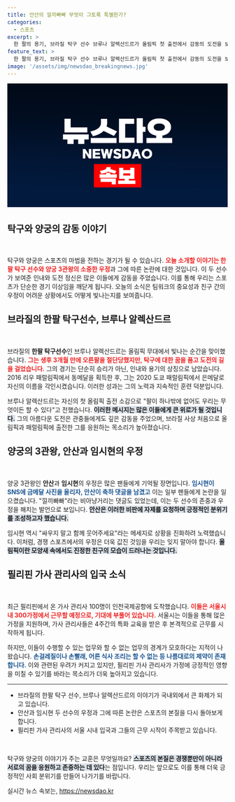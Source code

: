 ```yaml
---
title: 안산의 낄끼빠빠 무엇이 그토록 특별한가?
categories:
  - 스포츠
excerpt: >
  한 팔의 용기, 브라질 탁구 선수 브루나 알렉산드르가 올림픽 첫 출전에서 감동의 도전을 보여줍니다. 그리고 안산과 임시현의 우정에 쏟아지는 악플, 그 안에서 드러나는 진정한 스포츠 정신은 무엇일까요?
feature_text: >
  한 팔의 용기, 브라질 탁구 선수 브루나 알렉산드르가 올림픽 첫 출전에서 감동의 도전을 보여줍니다. 그리고 안산과 임시현의 우정에 쏟아지는 악플, 그 안에서 드러나는 진정한 스포츠 정신은 무엇일까요?
image: '/assets/img/newsdao_breakingnews.jpg'
---
```


<p><img src="/assets/img/newsdao_breakingnews.jpg" alt="implanttips 속보" /></p>

<h2 data-ke-size="size26">탁구와 양궁의 감동 이야기</h2>

<p data-ke-size="size16">&nbsp;</p>

<p>탁구와 양궁은 스포츠의 마법을 전하는 경기가 될 수 있습니다. <b><span style="color: #ee2323;">오늘 소개할 이야기는 한 팔 탁구 선수와 양궁 3관왕의 소중한 우정</span></b>과 그에 따른 논란에 대한 것입니다. 이 두 선수가 보여준 인내와 도전 정신은 많은 이들에게 감동을 주었습니다. 이를 통해 우리는 스포츠가 단순한 경기 이상임을 깨닫게 됩니다. 오늘의 소식은 팀워크의 중요성과 친구 간의 우정이 어려운 상황에서도 어떻게 빛나는지를 보여줍니다.</p>

<h2 data-ke-size="size26">브라질의 한팔 탁구선수, 브루나 알렉산드르</h2>

<p data-ke-size="size16">&nbsp;</p>

<p>브라질의 <b>한팔 탁구선수</b>인 브루나 알렉산드르는 올림픽 무대에서 빛나는 순간을 맞이했습니다. <b><span style="color: #ee2323;">그는 생후 3개월 만에 오른팔을 절단당했지만, 탁구에 대한 꿈을 품고 도전의 길을 걸었습니다.</span></b> 그의 경기는 단순히 승리가 아닌, 인내와 용기의 상징으로 남았습니다. 2016 리우 패럴림픽에서 동메달을 획득한 후, 그는 2020 도쿄 패럴림픽에서 은메달로 자신의 이름을 각인시켰습니다. 이러한 성과는 그의 노력과 지속적인 훈련 덕분입니다.</p>

<p>브루나 알렉산드르는 자신의 첫 올림픽 출전 소감으로 "팔이 하나밖에 없어도 우리는 무엇이든 할 수 있다"고 전했습니다. <b><span style="background-color: #21538527;">이러한 메시지는 많은 이들에게 큰 위로가 될 것입니다.</span></b> 그의 아름다운 도전은 관중들에게도 깊은 감동을 주었으며, 브라질 사상 처음으로 올림픽과 패럴림픽에 출전한 그를 응원하는 목소리가 높아졌습니다.</p>

<h2 data-ke-size="size26">양궁의 3관왕, 안산과 임시현의 우정</h2>

<p data-ke-size="size16">&nbsp;</p>

<p>양궁 3관왕인 <b>안산</b>과 <b>임시현</b>의 우정은 많은 팬들에게 기억될 장면입니다. <b><span style="color: #1a5490;">임시현이 SNS에 금메달 사진을 올리자, 안산이 축하 댓글을 남겼고</span></b> 이는 일부 팬들에게 논란을 일으켰습니다. "낄끼빠빠"라는 비아냥거리는 댓글도 있었는데, 이는 두 선수의 존중과 우정을 해치는 발언으로 보입니다. <b><span style="background-color: #21538527;">안산은 이러한 비판에 자제를 요청하며 긍정적인 분위기를 조성하고자 했습니다.</span></b></p>

<p>임시현 역시 "싸우지 말고 함께 웃어주세요"라는 메세지로 상황을 진화하려 노력했습니다. 이처럼, 경쟁 스포츠에서의 우정은 더욱 값진 것임을 우리는 잊지 말아야 합니다. <b><span style="background-color: #21538527;">올림픽이란 모양새 속에서도 진정한 친구의 모습이 드러나는 것입니다.</span></b></p>

<h2 data-ke-size="size26">필리핀 가사 관리사의 입국 소식</h2>

<p data-ke-size="size16">&nbsp;</p>

<p>최근 필리핀에서 온 가사 관리사 100명이 인천국제공항에 도착했습니다. <b><span style="color: #ee2323;">이들은 서울시 내 300가정에서 근무할 예정으로, 기대에 부풀어 있습니다.</span></b> 서울시는 이들을 통해 많은 가정을 지원하며, 가사 관리사들은 4주간의 특화 교육을 받은 후 본격적으로 근무를 시작하게 됩니다.</p>

<p>하지만, 이들이 수행할 수 있는 업무와 할 수 없는 업무의 경계가 모호하다는 지적이 나왔습니다. <b><span style="color: #1a5490;">손걸레질이나 손빨래, 어른 식사 조리는 할 수 없는 등 나름대로의 제약이 존재합니다.</span></b> 이와 관련된 우려가 커지고 있지만, 필리핀 가사 관리사가 가정에 긍정적인 영향을 미칠 수 있기를 바라는 목소리가 더욱 높아지고 있습니다.</p>

<hr>

<ul>
<li>브라질의 한팔 탁구 선수, 브루나 알렉산드르의 이야기가 국내외에서 큰 화제가 되고 있습니다.</li>
<li>안산과 임시현 두 선수의 우정과 그에 따른 논란은 스포츠의 본질을 다시 돌아보게 합니다.</li>
<li>필리핀 가사 관리사의 서울 시내 입국과 그들의 근무 시작이 주목받고 있습니다.</li>
</ul>

<p data-ke-size="size16">&nbsp;</p>

<p>탁구와 양궁의 이야기가 주는 교훈은 무엇일까요? <b><span style="background-color: #21538527;">스포츠의 본질은 경쟁뿐만이 아니라 서로의 꿈을 응원하고 존중하는 데 있다</span></b>는 점입니다. 우리는 앞으로도 이를 통해 더욱 긍정적인 사회 분위기를 만들어 나가기를 바랍니다.</p>
실시간 뉴스 속보는, <a href="https://newsdao.kr" rel="dofollow">https://newsdao.kr</a>


